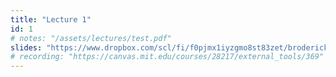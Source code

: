```yaml
---
title: "Lecture 1"
id: 1
# notes: "/assets/lectures/test.pdf"
slides: "https://www.dropbox.com/scl/fi/f0pjmx1iyzgmo8st83zet/broderick_lecture_01_share.pdf?rlkey=fz6ld671fgjctvy27ofp0c54i&e=1&dl=0"
# recording: "https://canvas.mit.edu/courses/28217/external_tools/369"
---
```

